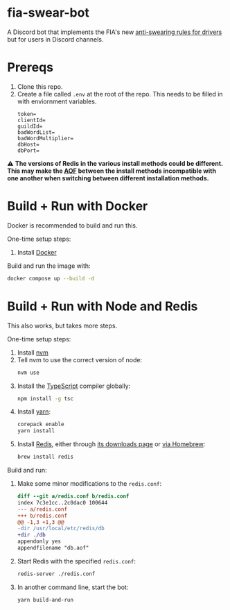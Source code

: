 # fia-swear-bot

A Discord bot that implements the FIA's new [anti-swearing rules for drivers](https://www.nytimes.com/athletic/6157464/2025/02/25/fia-f1-swearing-penalties-explained/) but for users in Discord channels.

# Prereqs

1. Clone this repo.
1. Create a file called `.env` at the root of the repo. This needs to be filled in with enviornment variables.
    ```
    token=
    clientId=
    guildId=
    badWordList=
    badWordMultiplier=
    dbHost=
    dbPort=
    ```

:warning: **The versions of Redis in the various install methods could be different. This may make the [AOF](https://redis.io/docs/latest/operate/oss_and_stack/management/persistence/) between the install methods incompatible with one another when switching between different installation methods.**

# Build + Run with Docker

Docker is recommended to build and run this.

One-time setup steps:

1. Install [Docker](https://www.docker.com/)

Build and run the image with:

```sh
docker compose up --build -d
```

# Build + Run with Node and Redis

This also works, but takes more steps.

One-time setup steps:

1. Install [nvm](https://github.com/nvm-sh/nvm)
1. Tell nvm to use the correct version of node:
    ```sh
    nvm use
    ```
1. Install the [TypeScript](https://www.typescriptlang.org/) compiler globally:
    ```sh
    npm install -g tsc
    ```
1. Install [yarn](https://yarnpkg.com/):
    ```sh
    corepack enable
    yarn install
    ```
1. Install [Redis](https://redis.io/), either through [its downloads page](https://redis.io/downloads/#stack) or [via Homebrew](https://formulae.brew.sh/formula/redis):
    ```sh
    brew install redis
    ```

Build and run:

1. Make some minor modifications to the `redis.conf`:
    ```diff
    diff --git a/redis.conf b/redis.conf
    index 7c3e1cc..2c0dac0 100644
    --- a/redis.conf
    +++ b/redis.conf
    @@ -1,3 +1,3 @@
    -dir /usr/local/etc/redis/db
    +dir ./db
    appendonly yes
    appendfilename "db.aof"
    ```
1. Start Redis with the specified `redis.conf`:
    ```sh
    redis-server ./redis.conf
    ```
1. In another command line, start the bot:
    ```sh
    yarn build-and-run
    ```
